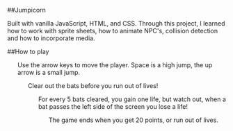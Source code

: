 ##Jumpicorn

Built with vanilla JavaScript, HTML, and CSS. Through this project, I learned how to work with sprite sheets, how to animate NPC's, collision detection and how to incorporate media. 

##How to play 

<ul> Use the arrow keys to move the player. Space is a high jump, the up arrow is a small jump.
  <ul> Clear out the bats before you run out of lives!
    <ul> For every 5 bats cleared, you gain one life, but watch out, when a bat passes the left side of the screen you lose a life!
      <ul>The game ends when you get 20 points, or run out of lives.
